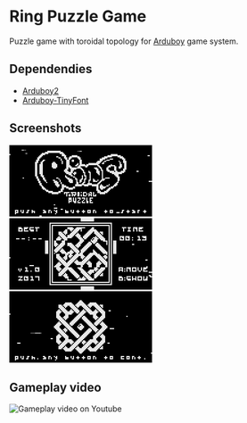 # Ring Puzzle Game

Puzzle game with toroidal topology for [Arduboy](https://arduboy.com) game
system.

## Dependendies

* [Arduboy2](https://github.com/MLXXXp/Arduboy2)
* [Arduboy-TinyFont](https://github.com/yinkou/Arduboy-TinyFont)

## Screenshots

![title screen](screenshots/title_screen.png)
![gameplay](screenshots/gameplay.png)
![complete puzzle](screenshots/puzzle.png)

## Gameplay video

![Gameplay video on Youtube](https://www.youtube.com/watch?v=nojhQ64gV3A)

